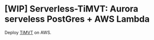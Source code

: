 # [WIP] Serverless-TiMVT: Aurora serveless PostGres + AWS Lambda  

Deploy [TiMVT](https://github.com/developmentseed/timvt.git) on AWS.